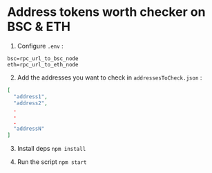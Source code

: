 # Address tokens worth checker on BSC & ETH

1. Configure `.env` : 

```
bsc=rpc_url_to_bsc_node
eth=rpc_url_to_eth_node
```

2. Add the addresses you want to check in `addressesToCheck.json` :

```json
[
  "address1",
  "address2",
  .
  .
  .
  "addressN"
]
```

3. Install deps `npm install`

4. Run the script `npm start`
